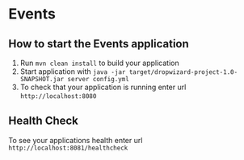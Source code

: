 # Events

How to start the Events application
---

1. Run `mvn clean install` to build your application
1. Start application with `java -jar target/dropwizard-project-1.0-SNAPSHOT.jar server config.yml`
1. To check that your application is running enter url `http://localhost:8080`

Health Check
---

To see your applications health enter url `http://localhost:8081/healthcheck`
